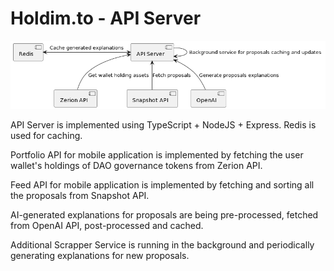 # Holdim.to - API Server

![Architecture In Pic](docs/kek.png)

API Server is implemented using TypeScript + NodeJS + Express.
Redis is used for caching.

Portfolio API for mobile application is implemented by fetching the user wallet's holdings of DAO governance tokens from Zerion API.

Feed API for mobile application is implemented by fetching and sorting all the proposals from Snapshot API.

AI-generated explanations for proposals are being pre-processed, fetched from OpenAI API, post-processed and cached.

Additional Scrapper Service is running in the background and periodically generating explanations for new proposals.